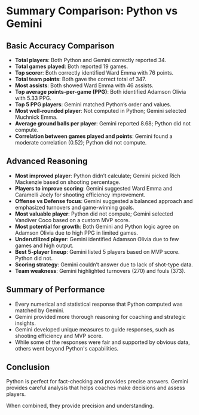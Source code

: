 
# Summary Comparison: Python vs Gemini

## Basic Accuracy Comparison

- **Total players**: Both Python and Gemini correctly reported 34.
- **Total games played**: Both reported 19 games.
- **Top scorer**: Both correctly identified Ward Emma with 76 points.
- **Total team points**: Both gave the correct total of 347.
- **Most assists**: Both showed Ward Emma with 46 assists.
- **Top average points-per-game (PPG)**: Both identified Adamson Olivia with 5.33 PPG.
- **Top 5 PPG players**: Gemini matched Python’s order and values.
- **Most well-rounded player**: Not computed in Python; Gemini selected Muchnick Emma.
- **Average ground balls per player**: Gemini reported 8.68; Python did not compute.
- **Correlation between games played and points**: Gemini found a moderate correlation (0.52); Python did not compute.

## Advanced Reasoning

- **Most improved player**: Python didn’t calculate; Gemini picked Rich Mackenzie based on shooting percentage.
- **Players to improve scoring**: Gemini suggested Ward Emma and Caramelli Joely for shooting efficiency improvement.
- **Offense vs Defense focus**: Gemini suggested a balanced approach and emphasized turnovers and game-winning goals.
- **Most valuable player**: Python did not compute; Gemini selected Vandiver Coco based on a custom MVP score.
- **Most potential for growth**: Both Gemini and Python logic agree on Adamson Olivia due to high PPG in limited games.
- **Underutilized player**: Gemini identified Adamson Olivia due to few games and high output.
- **Best 5-player lineup**: Gemini listed 5 players based on MVP score. Python did not.
- **Scoring strategy**: Gemini couldn’t answer due to lack of shot-type data.
- **Team weakness**: Gemini highlighted turnovers (270) and fouls (373).

## Summary of Performance

- Every numerical and statistical response that Python computed was matched by Gemini.
- Gemini provided more thorough reasoning for coaching and strategic insights.
- Gemini developed unique measures to guide responses, such as shooting efficiency and MVP score.
- While some of the responses were fair and supported by obvious data, others went beyond Python's capabilities.

## Conclusion

Python is perfect for fact-checking and provides precise answers.
Gemini provides careful analysis that helps coaches make decisions and assess players.

When combined, they provide precision and understanding.